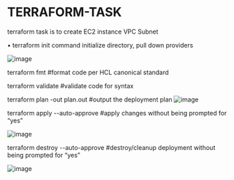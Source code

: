 # TERRAFORM-TASK

terraform task is to create EC2 instance
                         VPC
                         Subnet
                 
•	terraform init command initialize directory, pull down providers
 
![image](https://user-images.githubusercontent.com/110584678/183069823-1bd1b220-3fbb-4bea-ae08-74ab3506b5a9.png)



terraform fmt #format code per HCL canonical standard
 
terraform validate #validate code for syntax
 
terraform plan -out plan.out #output the deployment plan
 ![image](https://user-images.githubusercontent.com/110584678/183070030-490671d3-7479-4d8f-ac2e-ebec513cba4c.png)

 
terraform apply --auto-approve #apply changes without being prompted for “yes”

 
![image](https://user-images.githubusercontent.com/110584678/183070074-76e92b39-a259-41d5-a6f5-ee3b934390c2.png)



 
 
terraform destroy --auto-approve #destroy/cleanup deployment without being prompted for “yes”
 
 
 ![image](https://user-images.githubusercontent.com/110584678/183070163-c07b6a25-c341-4304-b8f9-62755dfe3350.png)

 

                         
